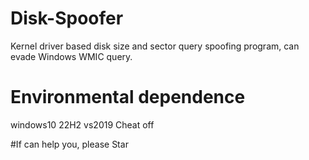 # Disk-Spoofer
Kernel driver based disk size and sector query spoofing program, can evade Windows WMIC query.

# Environmental dependence
windows10 22H2 vs2019  Cheat off

#If can help you, please Star


